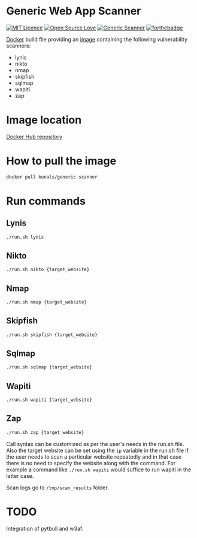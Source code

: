 # Generic Web App Scanner

[![MIT Licence](https://badges.frapsoft.com/os/mit/mit-175x39.png?v=103)](https://opensource.org/licenses/mit-license.php)
[![Open Source Love](https://badges.frapsoft.com/os/v2/open-source-175x29.png?v=103)](https://github.com/ellerbrock/open-source-badge/)
[![Generic Scanner](https://img.shields.io/badge/generic--scanner-Docker-red.svg?maxAge=123456789?link=https://github.com/kunal394/generic-scanner/?style=plastic)]()
[![forthebadge](http://forthebadge.com/images/badges/uses-badges.svg)](http://forthebadge.com)

[Docker](http://docs.docker.com) build file providing an [image](http://docs.docker.com/introduction/understanding-docker/#how-does-a-docker-image-work) containing the following vulnerability scanners:
   - lynis
   - nikto
   - nmap
   - skipfish
   - sqlmap
   - wapiti
   - zap


# Image location

[Docker Hub repository](https://hub.docker.com/r/kunals/generic-scanner/)

# How to pull the image

```bash 
docker pull kunals/generic-scanner
```

# Run commands

## Lynis
```bash
./run.sh lynis
```

## Nikto
```bash
./run.sh nikto {target_website}
```

## Nmap
```bash
./run.sh nmap {target_website}
```

## Skipfish
```bash
./run.sh skipfish {target_website}
```

## Sqlmap
```bash
./run.sh sqlmap {target_website}
```

## Wapiti
```bash
./run.sh wapiti {target_website}
```

## Zap
```bash
./run.sh zap {target_website}
```

Call syntax can be customized as per the user's needs in the run.sh file. Also the target website can be set using the `ip` variable in the run.sh file if the user needs to scan a particular website repeatedly and in that case there is no need to specify the website along with the command. For example a command like ```./run.sh wapiti``` would suffice to run wapiti in the latter case.

Scan logs go to `/tmp/scan_results` folder.

# TODO

Integration of pytbull and w3af.
